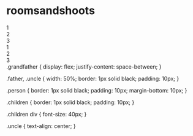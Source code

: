 # roomsandshoots
<div class="grandfather">
  <div class="father">
    <div class="person">
      <div class="children"></div>
      <div class="children"></div>
      <div class="children">
        <div>1</div>
        <div>2</div>
        <div>3</div>
      </div>
    </div>
  </div>
  <div class="uncle">
    <div class="person"></div>
    <div class="person">
      <div class="children"></div>
      <div class="children">
        <div>1</div>
        <div>2</div>
        <div>3</div>
      </div>
      <div class="children"></div>
    </div>
    <div class="person"></div>
  </div>
</div>
.grandfather {
  display: flex;
  justify-content: space-between;
}

.father,
.uncle {
  width: 50%;
  border: 1px solid black;
  padding: 10px;
}

.person {
  border: 1px solid black;
  padding: 10px;
  margin-bottom: 10px;
}

.children {
  border: 1px solid black;
  padding: 10px;
}

.children div {
  font-size: 40px;
}

.uncle {
  text-align: center;
}
